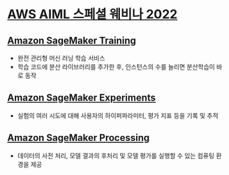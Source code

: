 # [AWS AIML 스페셜 웨비나 2022](https://www.youtube.com/playlist?list=PLORxAVAC5fUULZBkbSE--PSY6bywP7gyr)

## [Amazon SageMaker Training](./training/README.md)
- 완전 관리형 머신 러닝 학습 서비스
- 학습 코드에 분산 라이브러리를 추가한 후, 인스턴스의 수를 늘리면 분산학습이 바로 동작

## [Amazon SageMaker Experiments](./experiments/README.md)
- 실험의 여러 시도에 대해 사용자의 하이퍼파라미터, 평가 지표 등을 기록 및 추적

## [Amazon SageMaker Processing](./processing/README.md)
- 데이터의 사전 처리, 모델 결과의 후처리 및 모델 평가를 실행할 수 있는 컴퓨팅 환경을 제공
